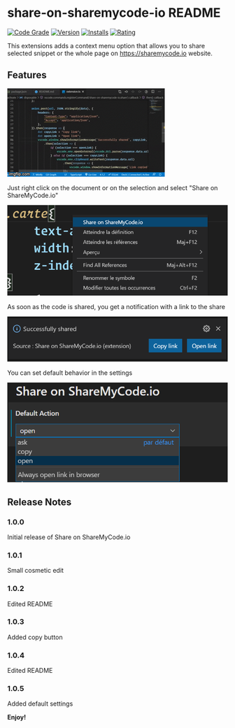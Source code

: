 # share-on-sharemycode-io README

[![Code Grade](https://www.code-inspector.com/project/17864/status/svg)](https://frontend.code-inspector.com/public/project/17864/Share-on-ShareMyCode.io/dashboard)
[![Version](https://vsmarketplacebadge.apphb.com/version-short/Nouvelle-Technofr.share-on-sharemycode-io.svg)](https://marketplace.visualstudio.com/items?itemName=Nouvelle-Technofr.share-on-sharemycode-io) 
[![Installs](https://vsmarketplacebadge.apphb.com/installs-short/Nouvelle-Technofr.share-on-sharemycode-io.svg)](https://marketplace.visualstudio.com/items?itemName=Nouvelle-Technofr.share-on-sharemycode-io) 
[![Rating](https://vsmarketplacebadge.apphb.com/rating-star/Nouvelle-Technofr.share-on-sharemycode-io.svg)](https://marketplace.visualstudio.com/items?itemName=Nouvelle-Technofr.share-on-sharemycode-io) 


This extensions adds a context menu option that allows you to share selected snippet or the whole page on https://sharemycode.io website.

## Features

![Preview](images/video.gif)

Just right click on the document or on the selection and select "Share on ShareMyCode.io"

![Right Click](images/rightclick.png)

As soon as the code is shared, you get a notification with a link to the share

![Notification](images/response.png)

You can set default behavior in the settings

![Settings](images/settings.png)

## Release Notes

### 1.0.0

Initial release of Share on ShareMyCode.io

### 1.0.1

Small cosmetic edit

### 1.0.2

Edited README

### 1.0.3

Added copy button

### 1.0.4

Edited README

### 1.0.5

Added default settings

**Enjoy!**